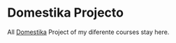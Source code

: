 # Domestika Projecto

All [Domestika](www.domestika.org) Project of my diferente courses stay here.
